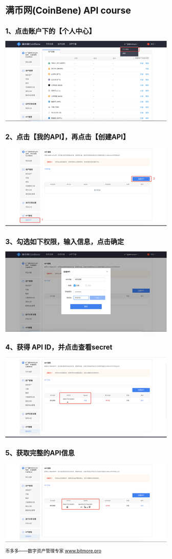 # 满币网\(CoinBene\)  API  course

## 1、点击账户下的【个人中心】

![](.gitbook/assets/man-bi-wang-1.png)

## 2、点击【我的API】，再点击【创建API】

![](.gitbook/assets/man-bi-wang-2.png)

## 3、勾选如下权限，输入信息，点击确定

![](.gitbook/assets/man-bi-wang-3.png)

## 4、获得 API  ID，并点击查看secret

![](.gitbook/assets/man-bi-wang-4.png)

## 5、获取完整的API信息

![](.gitbook/assets/man-bi-wang-5.png)

币多多——数字资产管理专家   www.bitmore.pro

